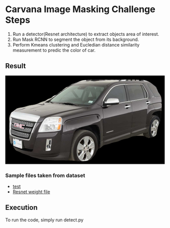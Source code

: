 # Carvana Image Masking Challenge Steps

1. Run a detector(Resnet architecture) to extract objects area of interest.
2. Run Mask RCNN to segment the object from its background.
3. Perform Kmeans clustering and Eucledian distance similarity measurement to predic the color of car.

## Result

![](rcnn_result.png)





### Sample files taken from dataset


- [test](https://www.kaggle.com/c/carvana-image-masking-challenge/download/test.zip)
- [Resnet weight file](https://towardsdatascience.com/object-detection-with-10-lines-of-code-d6cb4d86f606)




## Execution

To run the code, simply run detect.py

